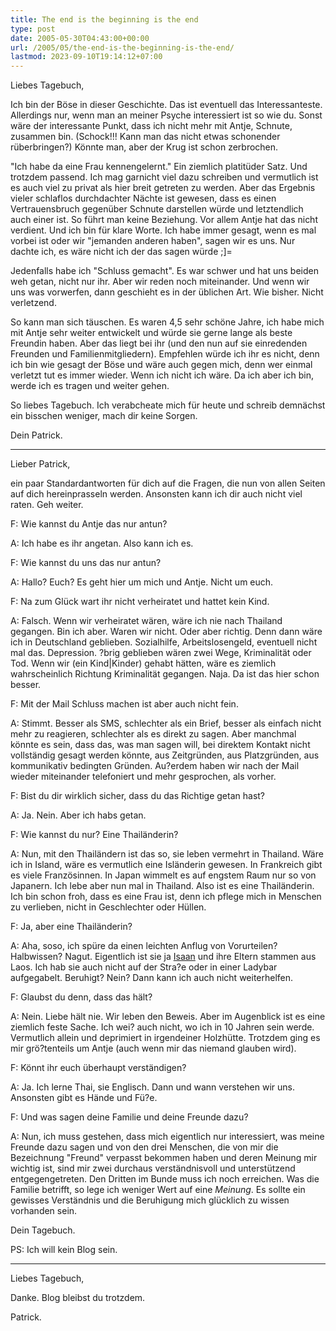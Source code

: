 ```yaml
---
title: The end is the beginning is the end
type: post
date: 2005-05-30T04:43:00+00:00
url: /2005/05/the-end-is-the-beginning-is-the-end/
lastmod: 2023-09-10T19:14:12+07:00
---
```

Liebes Tagebuch,

Ich bin der Böse in dieser Geschichte. Das ist eventuell das Interessanteste. Allerdings nur, wenn man an meiner Psyche interessiert ist so wie du. Sonst wäre der interessante Punkt, dass ich nicht mehr mit Antje, Schnute, zusammen bin. (Schock!!! Kann man das nicht etwas schonender rüberbringen?) Könnte man, aber der Krug ist schon zerbrochen.

"Ich habe da eine Frau kennengelernt." Ein ziemlich platitüder Satz. Und trotzdem passend. Ich mag garnicht viel dazu schreiben und vermutlich ist es auch viel zu privat als hier breit getreten zu werden. Aber das Ergebnis vieler schlaflos durchdachter Nächte ist gewesen, dass es einen Vertrauensbruch gegenüber Schnute darstellen würde und letztendlich auch einer ist. So führt man keine Beziehung. Vor allem Antje hat das nicht verdient. Und ich bin für klare Worte. Ich habe immer gesagt, wenn es mal vorbei ist oder wir "jemanden anderen haben", sagen wir es uns. Nur dachte ich, es wäre nicht ich der das sagen würde ;]=

Jedenfalls habe ich "Schluss gemacht". Es war schwer und hat uns beiden weh getan, nicht nur ihr. Aber wir reden noch miteinander. Und wenn wir uns was vorwerfen, dann geschieht es in der üblichen Art. Wie bisher. Nicht verletzend.

So kann man sich täuschen. Es waren 4,5 sehr schöne Jahre, ich habe mich mit Antje sehr weiter entwickelt und würde sie gerne lange als beste Freundin haben. Aber das liegt bei ihr (und den nun auf sie einredenden Freunden und Familienmitgliedern). Empfehlen würde ich ihr es nicht, denn ich bin wie gesagt der Böse und wäre auch gegen mich, denn wer einmal verletzt tut es immer wieder. Wenn ich nicht ich wäre. Da ich aber ich bin, werde ich es tragen und weiter gehen.

So liebes Tagebuch. Ich verabcheate mich für heute und schreib demnächst ein bisschen weniger, mach dir keine Sorgen.

Dein Patrick.

* * *

Lieber Patrick,

ein paar Standardantworten für dich auf die Fragen, die nun von allen Seiten auf dich hereinprasseln werden. Ansonsten kann ich dir auch nicht viel raten. Geh weiter.

F: Wie kannst du Antje das nur antun?

A: Ich habe es ihr angetan. Also kann ich es.

F: Wie kannst du uns das nur antun?

A: Hallo? Euch? Es geht hier um mich und Antje. Nicht um euch.

F: Na zum Glück wart ihr nicht verheiratet und hattet kein Kind.

A: Falsch. Wenn wir verheiratet wären, wäre ich nie nach Thailand gegangen. Bin ich aber. Waren wir nicht. Oder aber richtig. Denn dann wäre ich in Deutschland geblieben. Sozialhilfe, Arbeitslosengeld, eventuell nicht mal das. Depression. ?brig geblieben wären zwei Wege, Kriminalität oder Tod. Wenn wir (ein Kind|Kinder) gehabt hätten, wäre es ziemlich wahrscheinlich Richtung Kriminalität gegangen. Naja. Da ist das hier schon besser.

F: Mit der Mail Schluss machen ist aber auch nicht fein.

A: Stimmt. Besser als SMS, schlechter als ein Brief, besser als einfach nicht mehr zu reagieren, schlechter als es direkt zu sagen. Aber manchmal könnte es sein, dass das, was man sagen will, bei direktem Kontakt nicht vollständig gesagt werden könnte, aus Zeitgründen, aus Platzgründen, aus kommunikativ bedingten Gründen. Au?erdem haben wir nach der Mail wieder miteinander telefoniert und mehr gesprochen, als vorher.

F: Bist du dir wirklich sicher, dass du das Richtige getan hast?

A: Ja. Nein. Aber ich habs getan.

F: Wie kannst du nur? Eine Thailänderin?

A: Nun, mit den Thailändern ist das so, sie leben vermehrt in Thailand. Wäre ich in Island, wäre es vermutlich eine Isländerin gewesen. In Frankreich gibt es viele Französinnen. In Japan wimmelt es auf engstem Raum nur so von Japanern. Ich lebe aber nun mal in Thailand. Also ist es eine Thailänderin. Ich bin schon froh, dass es eine Frau ist, denn ich pflege mich in Menschen zu verlieben, nicht in Geschlechter oder Hüllen.

F: Ja, aber eine Thailänderin?

A: Aha, soso, ich spüre da einen leichten Anflug von Vorurteilen? Halbwissen? Nagut. Eigentlich ist sie ja [Isaan][1] und ihre Eltern stammen aus Laos. Ich hab sie auch nicht auf der Stra?e oder in einer Ladybar aufgegabelt. Beruhigt? Nein? Dann kann ich auch nicht weiterhelfen.

F: Glaubst du denn, dass das hält?

A: Nein. Liebe hält nie. Wir leben den Beweis. Aber im Augenblick ist es eine ziemlich feste Sache. Ich wei? auch nicht, wo ich in 10 Jahren sein werde. Vermutlich allein und deprimiert in irgendeiner Holzhütte. Trotzdem ging es mir grö?tenteils um Antje (auch wenn mir das niemand glauben wird).

F: Könnt ihr euch überhaupt verständigen?

A: Ja. Ich lerne Thai, sie Englisch. Dann und wann verstehen wir uns. Ansonsten gibt es Hände und Fü?e.

F: Und was sagen deine Familie und deine Freunde dazu?

A: Nun, ich muss gestehen, dass mich eigentlich nur interessiert, was meine Freunde dazu sagen und von den drei Menschen, die von mir die Bezeichnung "Freund" verpasst bekommen haben und deren Meinung mir wichtig ist, sind mir zwei durchaus verständnisvoll und unterstützend entgegengetreten. Den Dritten im Bunde muss ich noch erreichen. Was die Familie betrifft, so lege ich weniger Wert auf eine _Meinung_. Es sollte ein gewisses Verständnis und die Beruhigung mich glücklich zu wissen vorhanden sein.

Dein Tagebuch.

PS: Ich will kein Blog sein.

* * *

Liebes Tagebuch,

Danke. Blog bleibst du trotzdem.

Patrick.

 [1]: http://de.wikipedia.org/wiki/Isaan
